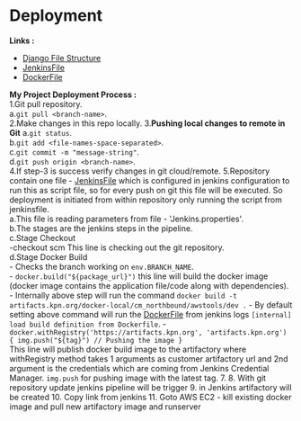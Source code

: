 # Deployment

**Links :**  
- [Django File Structure](Django-File-Structure.md)  
- [JenkinsFile](jenkinsfile.md)  
- [DockerFile](dockerfile.md)  


**My Project Deployment Process :**  
1.Git pull repository.  
  a.`git pull <branch-name>`.  
2.Make changes in this repo locally.
3.**Pushing local changes to remote in Git**
  a.`git status`.  
  b.`git add <file-names-space-separated>`.  
  c.`git commit -m "message-string"`.  
  d.`git push origin <branch-name>`.  
4.If step-3 is success verify changes in git cloud/remote.
5.Repository contain one file - [JenkinsFile](jenkinsfile.md) which is configured in jenkins configuration to run this as script file, so for every push on git this file will be executed. So deployment is initiated from within repository only running the script from jenkinsfile.  
  a.This file is reading parameters from file - 'Jenkins.properties'.  
  b.The stages are the jenkins steps in the pipeline.  
  c.Stage Checkout  
    -checkout scm This line is checking out the git repository.  
  d.Stage Docker Build  
    - Checks the branch working on ```env.BRANCH_NAME```.  
      - ```docker.build("${package_url}")``` this line will build the docker image (docker image contains the application file/code along with dependencies).
      - Internally above step will run the command ```docker build -t artifacts.kpn.org/docker-local/cm_northbound/awstools/dev .```
      - By default setting above command will run the [DockerFile](dockerfile.md) from jenkins logs ```[internal] load build definition from Dockerfile```.
      - ```docker.withRegistry('https://artifacts.kpn.org', 'artifacts.kpn.org') { img.push("${tag}") // Pushing the image }```  
    This line will publish docker build image to the artifactory where withRegistry method takes 1 arguments as customer artifactory url and 2nd argument is the credentials which are coming from Jenkins Credential Manager. ```img.push``` for pushing image with the latest tag.
7. 
8. With git repository update jenkins pipeline will be trigger 
9. in Jenkins artifactory will be created 
10. Copy link from jenkins
11. Goto AWS EC2 - kill existing docker image and pull new artifactory image and runserver

